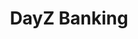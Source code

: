 ---
layout: "project"
title: "DayZ Banking"
permalink: "/dayz-banking/"

sections:
    -   contents:
            -   text: "Banking is a mod for the game DayZ that, as the name suggests, adds a banking system to the game. It consists of ATMs that players can interact with, allowing them to safely deposit a certain amount of money before heading out or withdraw some when they want to gear up at a trader."

    -   heading: "What was my role?"
        contents:
            -   text: "As the developer of the mod, I worked on every part of it. Since it was essentially my first mod for DayZ, this required a decent amount of time, as I had to familiarize myself not only with the modding side of DayZ's Enfusion Engine but also figure out aspects that I had relatively little hands-on experience with at the time, for example, the networking required to get the mod to work in multiplayer."


links:
    -   name: "github"
        url: "https://github.com/DennisVidal/dayz-banking"
        icon: "fab fa-github"
    -   name: "steam"
        url: "https://steamcommunity.com/sharedfiles/filedetails/?id=1836257061"
        icon: "fab fa-steam"

release: "August 2019"

engine:
    name: "Enfusion"
    url: "https://enfusionengine.com"

languages:
    -   name: "Enforce Script (C#&#8209like)"
        url: "https://community.bistudio.com/wiki/DayZ:Enforce_Script_Syntax"

roles:
    - "Programmer"
    - "Designer"
    - "Artist"

tools:
    -   name: "Visual Studio"
    -   name: "DayZ Tools"
        url: "https://store.steampowered.com/app/830640/DayZ_Tools/"
    -   name: "Blender"
    -   name: "Substance Painter"

screenshots:
    - "/images/dayz-banking/banking-1.jpg"
    - "/images/dayz-banking/banking-2.jpg"
    - "/images/dayz-banking/banking-3.jpg"
    - "/images/dayz-banking/banking-4.jpg"
    - "/images/dayz-banking/banking-5.jpg"
    - "/images/dayz-banking/banking-6.jpg"
    - "/images/dayz-banking/banking-7.jpg"
    - "/images/dayz-banking/banking-8.jpg"
    - "/images/dayz-banking/banking-9.jpg"
---